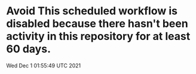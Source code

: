 # Avoid This scheduled workflow is disabled because there hasn't been activity in this repository for at least 60 days.
Wed Dec  1 01:55:49 UTC 2021
